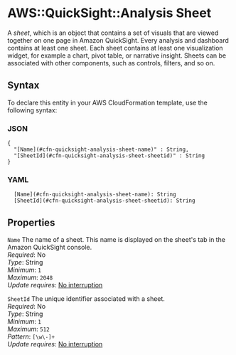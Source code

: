 # AWS::QuickSight::Analysis Sheet<a name="aws-properties-quicksight-analysis-sheet"></a>

A *sheet*, which is an object that contains a set of visuals that are viewed together on one page in Amazon QuickSight\. Every analysis and dashboard contains at least one sheet\. Each sheet contains at least one visualization widget, for example a chart, pivot table, or narrative insight\. Sheets can be associated with other components, such as controls, filters, and so on\.

## Syntax<a name="aws-properties-quicksight-analysis-sheet-syntax"></a>

To declare this entity in your AWS CloudFormation template, use the following syntax:

### JSON<a name="aws-properties-quicksight-analysis-sheet-syntax.json"></a>

```
{
  "[Name](#cfn-quicksight-analysis-sheet-name)" : String,
  "[SheetId](#cfn-quicksight-analysis-sheet-sheetid)" : String
}
```

### YAML<a name="aws-properties-quicksight-analysis-sheet-syntax.yaml"></a>

```
  [Name](#cfn-quicksight-analysis-sheet-name): String
  [SheetId](#cfn-quicksight-analysis-sheet-sheetid): String
```

## Properties<a name="aws-properties-quicksight-analysis-sheet-properties"></a>

`Name`  <a name="cfn-quicksight-analysis-sheet-name"></a>
The name of a sheet\. This name is displayed on the sheet's tab in the Amazon QuickSight console\.  
*Required*: No  
*Type*: String  
*Minimum*: `1`  
*Maximum*: `2048`  
*Update requires*: [No interruption](https://docs.aws.amazon.com/AWSCloudFormation/latest/UserGuide/using-cfn-updating-stacks-update-behaviors.html#update-no-interrupt)

`SheetId`  <a name="cfn-quicksight-analysis-sheet-sheetid"></a>
The unique identifier associated with a sheet\.  
*Required*: No  
*Type*: String  
*Minimum*: `1`  
*Maximum*: `512`  
*Pattern*: `[\w\-]+`  
*Update requires*: [No interruption](https://docs.aws.amazon.com/AWSCloudFormation/latest/UserGuide/using-cfn-updating-stacks-update-behaviors.html#update-no-interrupt)